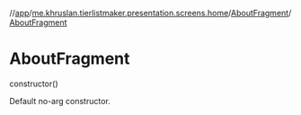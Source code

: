//[app](../../../index.md)/[me.khruslan.tierlistmaker.presentation.screens.home](../index.md)/[AboutFragment](index.md)/[AboutFragment](-about-fragment.md)

# AboutFragment

constructor()

Default no-arg constructor.
